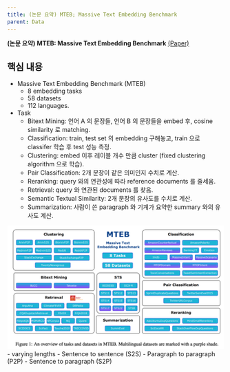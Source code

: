 ```yaml
---
title: (논문 요약) MTEB; Massive Text Embedding Benchmark
parent: Data
---
```


**(논문 요약) MTEB: Massive Text Embedding Benchmark** [(Paper)](https://arxiv.org/pdf/2210.07316.pdf)

## 핵심 내용
- Massive Text Embedding Benchmark (MTEB)
   - 8 embedding tasks
   - 58 datasets 
   - 112 languages.
- Task
   - Bitext Mining: 언어 A 의 문장들, 언어 B 의 문장들을 embed 후, cosine similarity 로 matching.  
   - Classification: train, test set 의 embedding 구해놓고, train 으로 classifer 학습 후 test 성능 측정.  
   - Clustering: embed 이후 레이블 개수 만큼 cluster (fixed clustering algorithm 으로 학습). 
   - Pair Classification: 2개 문장이 같은 의미인지 수치로 계산.
   - Reranking: query 와의 연관성에 따라 reference documents 를 줄세움.
   - Retrieval: query 와 연관된 documents 를 찾음.
   - Semantic Textual Similarity: 2개 문장의 유사도를 수치로 계산.
   - Summarization: 사람이 쓴 paragraph 와 기계가 요약한 summary 와의 유사도 계산.
<img src="/data/papers/mteb/task.png" width="800" />
   - varying lengths
     - Sentence to sentence (S2S)
     - Paragraph to paragraph (P2P)
     - Sentence to paragraph (S2P)
